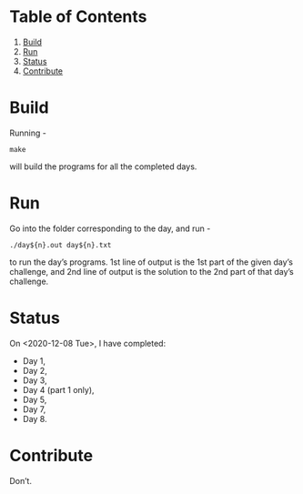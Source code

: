 
# Table of Contents

1.  [Build](#orga1a56e1)
2.  [Run](#org5a570f8)
3.  [Status](#org90f19d3)
4.  [Contribute](#orgcd22ab6)



<a id="orga1a56e1"></a>

# Build

Running -

    make

will build the programs for all the completed days.


<a id="org5a570f8"></a>

# Run

Go into the folder corresponding to the day, and run -

    ./day${n}.out day${n}.txt

to run the day&rsquo;s programs. 1st line of output is the 1st part of the given day&rsquo;s challenge,
and 2nd line of output is the solution to the 2nd part of that day&rsquo;s challenge.


<a id="org90f19d3"></a>

# Status

On <span class="timestamp-wrapper"><span class="timestamp">&lt;2020-12-08 Tue&gt;</span></span>, I have completed:

-   Day 1,
-   Day 2,
-   Day 3,
-   Day 4 (part 1 only),
-   Day 5,
-   Day 7,
-   Day 8.


<a id="orgcd22ab6"></a>

# Contribute

Don&rsquo;t.

